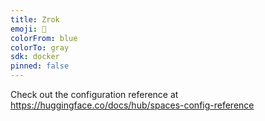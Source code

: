 ```yaml
---
title: Zrok
emoji: 🚀
colorFrom: blue
colorTo: gray
sdk: docker
pinned: false
---
```


Check out the configuration reference at https://huggingface.co/docs/hub/spaces-config-reference
